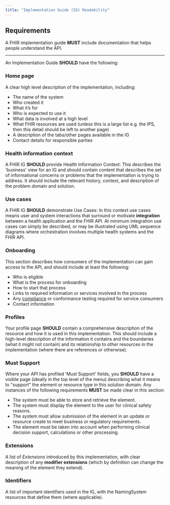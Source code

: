 ```yaml
---
title: "Implementation Guide (IG) Readability"
---
```




## Requirements

<ApiStandard id="HNZAS_MUST_INCLUDE_DOCUMENTATION_IN_FHIR_IG" type="MUST" toolTip="A FHIR implementation guide MUST include documentation that helps people understand the API.">A FHIR implementation guide **MUST** include documentation that helps people understand the API.</ApiStandard>

---

An Implementation Guide **SHOULD** have the following:

### Home page

<ApiStandard id="HNZAS_SHOULD_HAVE_HOME_PAGE_IN_FHIR_IG" type="SHOULD" toolTip="A FHIR IG should have a home page with a clear high level description of the implementation." wrapper='span'>A clear high level description of the implementation</ApiStandard>, including:

- The name of the system
- Who created it
- What it’s for
- Who is expected to use it
- What data is involved at a high level
- What FHIR resources are used (unless this is a large list e.g. the IPS, then this detail should be left to another page)
- A description of the tabs/other pages available in the IG
- Contact details for responsible parties

### Health information context

<ApiStandard id="HNZAS_SHOULD_PROVIDE_HEALTH_INFORMATION_CONTEXT_IN_FHIR_IG" type="SHOULD" toolTip="A FHIR IG SHOULD provide health information context." wrapper='span'>A FHIR IG **SHOULD** provide Health Information Context:</ApiStandard> This describes the 'business' view for an IG and should contain content that describes the set of informational concerns or problems that the implementation is trying to address. It should include the relevant history, context, and description of the problem domain and solution.

### Use cases

<ApiStandard id="HNZAS_SHOULD_DEMONSTRATE_USE_CASES_IN_FHIR_IG" type="SHOULD" toolTip="A FHIR IG SHOULD demonstrate use cases." wrapper='span'>A FHIR IG **SHOULD** demonstrate Use Cases:</ApiStandard> In this context use cases means user and system interactions that surround or motivate **integration** between a health application and the FHIR API. At minimum integration use cases can simply be described, or may be illustrated using UML sequence diagrams where orchestration involves multiple health systems and the FHIR API.

### Onboarding

<ApiStandard id="HNZAS_SHOULD_DOCUMENT_ONBOARDING_IN_FHIR_IG" type="SHOULD" toolTip="A FHIR IG should document onboarding processes." wrapper='span'>This section describes how consumers of the implementation can gain access to the API, and should include at least the following:</ApiStandard>

- Who is eligible
- What is the process for onboarding
- How to start that process
- Links to required information or services involved in the process
- Any [compliance](../../api-publishing/08-ComplianceTesting.md) or conformance testing required for service consumers
- Contact information

### Profiles

<ApiStandard id="HNZAS_SHOULD_DOCUMENT_PROFILES_IN_FHIR_IG" type="SHOULD" toolTip="A FHIR IG should contain all resource profiles used by the API." wrapper='span'>Your profile page **SHOULD** contain a comprehensive description of the resource and how it is used in this implementation.</ApiStandard> This should include a high-level description of the information it contains and the boundaries (what it might not contain) and its relationship to other resources in the implementation (where there are references or otherwise).

### Must Support

<ApiStandard id="HNZAS_SHOULD_DOCUMENT_MUST_SUPPORT_IN_FHIR_IG" type="SHOULD" toolTip="Where a FHIR API has profiled 'Must Support' fields, the IG SHOULD have a visible page describing what it means to support the element or resource type in this solution domain." wrapper='span'>Where your API has profiled 'Must Support' fields, you **SHOULD** have a visible page (ideally in the top level of the menu) describing what it means to "support" the element or resource type in this solution domain.</ApiStandard> Any instances of the following requirements **MUST** be made clear in this section:

- The system must be able to store and retrieve the element.
- The system must display the element to the user for clinical safety reasons.
- The system must allow submission of the element in an update or resource create to meet business or regulatory requirements.
- The element must be taken into account when performing clinical decision support, calculations or other processing.

### Extensions

<ApiStandard id="HNZAS_SHOULD_LIST_EXTENSIONS_IN_FHIR_IG" type="SHOULD" toolTip="A FHIR IG SHOULD contain a list of extensions introduced by this implementation." wrapper='span'>A list of *Extensions* introduced by this implementation, with clear description of any **modifier extensions** (which by definition can change the meaning of the element they extend).</ApiStandard>

### Identifiers

<ApiStandard id="HNZAS_SHOULD_LIST_IDENTIFIERS_IN_FHIR_IG" type="SHOULD" toolTip="A FHIR IG SHOULD list important identifiers used by the API." wrapper='span'>A list of important identifiers used in the IG, with the NamingSystem resources that define them (where applicable).</ApiStandard>
